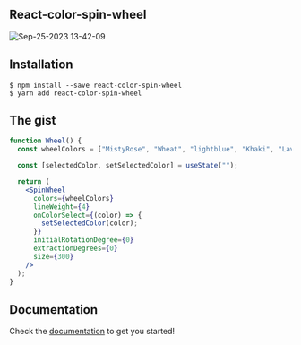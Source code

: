 ## React-color-spin-wheel


![Sep-25-2023 13-42-09](https://github.com/365support/react-color-spin-wheel/assets/86206374/ae5a593f-0973-4df6-9d94-8f0b989859b0)

## Installation

```
$ npm install --save react-color-spin-wheel
$ yarn add react-color-spin-wheel
```

## The gist

```jsx
function Wheel() {
  const wheelColors = ["MistyRose", "Wheat", "lightblue", "Khaki", "Lavender"];

  const [selectedColor, setSelectedColor] = useState("");

  return (
    <SpinWheel
      colors={wheelColors}
      lineWeight={4}
      onColorSelect={(color) => {
        setSelectedColor(color);
      }}
      initialRotationDegree={0}
      extractionDegrees={0}
      size={300}
    />
  );
}
```

## Documentation

Check the [documentation](https://react-color-spin-wheel.netlify.app/) to get you started!
